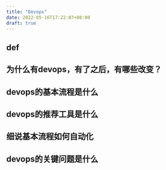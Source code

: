 ```yaml
---
title: "Devops"
date: 2022-05-16T17:22:07+08:00
draft: true
---
```


## def

## 为什么有devops，有了之后，有哪些改变？

## devops的基本流程是什么

## devops的推荐工具是什么

## 细说基本流程如何自动化

## devops的关键问题是什么


